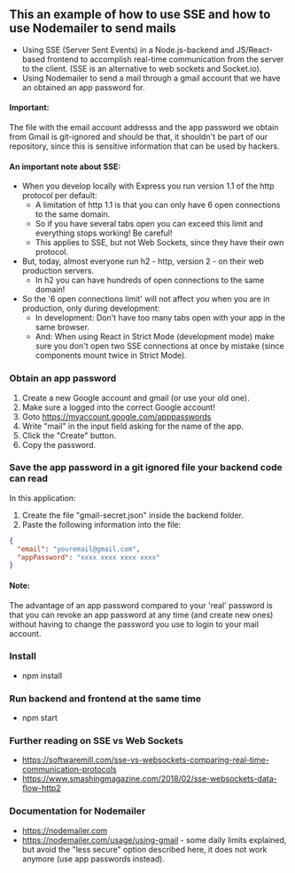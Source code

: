 ## This an example of how to use SSE and how to use Nodemailer to send mails
* Using SSE (Server Sent Events) in a Node.js-backend and JS/React-based frontend to accomplish real-time communication from the server to the client. (SSE is an alternative to web sockets and Socket.io).
* Using Nodemailer to send a mail through a gmail account that we have an obtained an app password for.

#### Important: 
The file with the email account addresss and the app password we obtain from Gmail is git-ignored and should be that, it shouldn't be part of our repository, since this is sensitive information that can be used by hackers.

#### An important note about SSE:
* When you develop locally with Express you run version 1.1 of the http protocol per default:
  - A limitation of http 1.1 is that you can only have 6 open connections to the same domain.
  - So if you have several tabs open you can exceed this limit and everything stops working! Be careful!
  - This applies to SSE, but not Web Sockets, since they have their own protocol.
* But, today, almost everyone run h2 - http, version 2 - on their web production servers.
  - In h2 you can have hundreds of open connections to the same domain!
* So the '6 open connections limit' will not affect you when you are in production, only during development:
  - In development: Don't have too many tabs open with your app in the same browser.
  - And: When using React in Strict Mode (development mode) make sure you don't open two SSE connections at once by mistake (since components mount twice in Strict Mode).

### Obtain an app password
1. Create a new Google account and gmail (or use your old one).
2. Make sure a logged into the correct Google account!
3. Goto https://myaccount.google.com/apppasswords
4. Write "mail" in the input field asking for the name of the app.
5. Click the "Create" button.
6. Copy the password.

### Save the app password in a git ignored file your backend code can read
In this application:
1. Create the file "gmail-secret.json" inside the backend folder.
2. Paste the following information into the file:

```json
{
  "email": "youremail@gmail.com",
  "appPassword": "xxxx xxxx xxxx xxxx"
}
```

#### Note:
The advantage of an app password compared to your 'real' password is that you can revoke an app password at any time (and create new ones) without having to change the password you use to login to your mail account.

### Install
* npm install

### Run backend and frontend at the same time
* npm start

### Further reading on SSE vs Web Sockets
* https://softwaremill.com/sse-vs-websockets-comparing-real-time-communication-protocols
* https://www.smashingmagazine.com/2018/02/sse-websockets-data-flow-http2

### Documentation for Nodemailer
* https://nodemailer.com
* https://nodemailer.com/usage/using-gmail - some daily limits explained, but avoid the "less secure" option described here, it does not work anymore (use app passwords instead).
